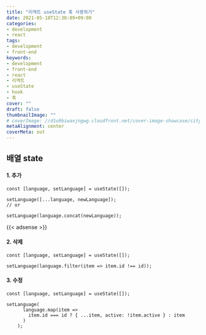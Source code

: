 ```yaml
---
title: "리액트 useState 훅 사용하기"
date: 2021-05-18T12:30:09+09:00
categories: 
- development
- react
tags: 
- development
- front-end
keywords: 
- development
- front-end
- react
- 리액트
- useState
- hook
- 훅
cover: ""
draft: false
thumbnailImage: ""
# coverImage: //d1u9biwaxjngwg.cloudfront.net/cover-image-showcase/city.jpg
metaAlignment: center
coverMeta: out
---
```


<!--toc-->

## 배열 state 


#### 1\. 추가

```
const [language, setLanguage] = useState([]);

setLanguage([...language, newLanguage]);
// or

setLanguage(language.concat(newLanguage));
```

{{< adsense >}}
#### 2\. 삭제

```
const [language, setLanguage] = useState([]);

setLanguage(language.filter(item => item.id !== id));
```

#### 3\. 수정

```
const [language, setLanguage] = useState([]);

setLanguage(
      language.map(item =>
        item.id === id ? { ...item, active: !item.active } : item
      )
    );
```

